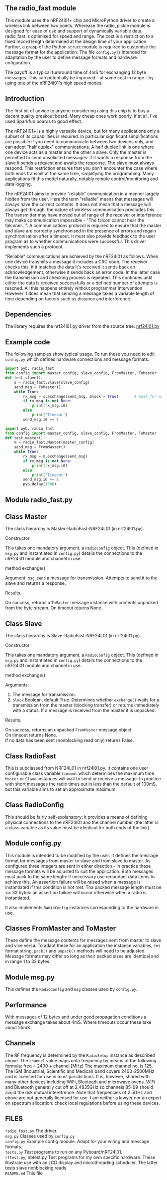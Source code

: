 The radio_fast module
---------------------

This module uses the nRF24l01+ chip and MicroPython driver to create a wireless link between two points.
Wherease the radio_pickle module is designed for ease of use and support of dynamically variable data,
radio_fast is optimised for speed and range. The cost is a restriction to a fixed record length determined
at the design time of your application. Further, a grasp of the Python ``struct`` module is required to
customise the message format for the application. The file ``config.py`` is intended for adaptation by
the user to define message formats and hardware onfiguration.

The payoff is a typical turnround time of 4mS for exchanging 12 byte messages. This can potentially be
improved - at some cost in range - by using one of the nRF24l01's high speed modes.

Introduction
------------

The first bit of advice to anyone considering using this chip is to buy a decent quality breakout board.
Many cheap ones work poorly, if at all. I've used Sparkfun boards to good effect.

The nRF24l01+ is a highly versatile device, but for many applications only a subset of its capabilities
is required. In particular significant simplifications are possible if you need to communicate between
two devices only, and can adopt "half duplex" communications. A half duplex link is one where one device acts
as a master and the other a slave. Only the master is permitted to send unsolicited messages: if it wants
a response from the slave it sends a request and awaits the response. The slave must always respond. This
restriction ensures that you don't encounter the case where both ends transmit at the same time, simplifying
the programming. Many applications fit this model naturally, notably remote control/monitoring and data logging.

The nRF24l01 aims to provide "reliable" communication in a manner largely hidden from the user. Here the
term "reliable" means that messages will always have the correct contents. It does not mean that a message
will always get through: the nature of wireless communication precludes this. The transmitter may have
moved out of range of the receiver or interference may make communication impossible - "The falcon
cannot hear the falconer...". A communications protocol is required to ensure that the master and slave
are correctly synchronised in the presence of errors and regain synchronisation after a timeout. It must
also provide feedback to the user program as to whether communications were successful. This driver
implements such a protocol.

"Reliable" communications are achieved by the nRF24l01 as follows. When one device transmits a message it
includes a CRC code. The receiver checks this, if it matches the data it's received it sends back an
acknowledgement, otherwise it sends back an error code. In the latter case the transmission and checking
process is repeated. This continues until either the data is received successfully or a defined number of
attempts is reached. All this happens entirely without programmer intervention. However it does mean that
sending a message takes a variable length of time depending on factors such as distance and interference.

Dependencies
------------

The library requires the nrf24l01.py driver from the source tree.
[nrf24l01.py](https://github.com/micropython/micropython/tree/master/drivers/nrf24l01)

Example code
------------

The following samples show typical usage. To run these you need to edit ``config.py`` which
defines hardware connections and message formats.

```python
import pyb, radio_fast
from config import master_config, slave_config, FromMaster, ToMaster
def test_slave():
    s = radio_fast.Slave(slave_config)
    send_msg = ToMaster()
    while True:
        rx_msg = s.exchange(send_msg, block = True)       # Wait for master
        if rx_msg is not None:
            print(rx_msg.i0)
        else:
            print('Timeout')
        send_msg.i0 += 1
```

```python
import pyb, radio_fast
from config import master_config, slave_config, FromMaster, ToMaster
def test_master():
    m = radio_fast.Master(master_config)
    send_msg = FromMaster()
    while True:
        rx_msg = m.exchange(send_msg)
        if rx_msg is not None:
            print(rx_msg.i0)
        else:
            print('Timeout')
        send_msg.i0 += 1
        pyb.delay(1000)
```

Module radio_fast.py
--------------------

Class Master
------------

The class hierarchy is Master-RadioFast-NRF24L01 (in nrf24l01.py).  

Constructor

This takes one mandatory argument, a ``RadioConfig`` object. This (defined in ``msg.py`` and
instantiated in ``config.py``) details the connections to the nRF24l01 module and channel in use.

method exchange()

Argument: ``msg_send`` a message for transmission. Attempts to send it to the slave and returns a response.

Results.

On success, returns a ``ToMaster`` message instance with contents unpacked from the byte stream.
On timeout returns None.

Class Slave
-----------

The class hierarchy is Slave-RadioFast-NRF24L01 (in nrf24l01.py).

Constructor

This takes one mandatory argument, a ``RadioConfig`` object. This (defined in ``msg.py`` and
instantiated in ``config.py``) details the connections to the nRF24l01 module and channel in use.

method exchange()

Arguments:
1. The message for transmission.  
2. ``block`` Boolean, default True. Determines whether ``exchange()`` waits for a transmission
from the master (blocking transfer) or returns immediately with a status. If a message is received
from the master it is unpacked.

Results.

On success, returns an unpacked ``FromMaster`` message object.  
On timeout returns None.  
If no data has been sent (nonblocking read only) returns False.

Class RadioFast
---------------

This is subclassed from NRF24L01 in nrf24l01.py. It contains one user configurable class variable ``timeout``
which determines the maximum time ``Master`` or ``Slave`` instances will wait to send or receive a message.
In practice with short messages the radio times out in less than the default of 100mS, but this variable aims
to set an approximate maximum.

Class RadioConfig
-----------------

This should be fairly self-explanatory: it provides a means of defining physical connections to the
nRF24l01 and the channel number (the latter is a class variable as its value must be identical for both
ends of the link).

Module config.py
----------------

This module is intended to be modified by the user. It defines the message format for messages from master
to slave and from slave to master. As configured three integers are sent in either direction - in practice
these message formats will be adjusted to suit the application. Both messages must pack to the same length:
if neccessary use redundant data items to achieve this. An assertion failure will be raised when a message
is instantiated if this condition is not met. Tha packed message length must be <= 32 bytes: an
assertion failure will occur otherwise when a radio is instantiated.

It also implements ``RadioConfig`` instances corresponding to the hardware in use.

Classes FromMaster and ToMaster
-------------------------------

These define the message contents for messages sent from master to slave and vice versa. To adapt these
for an application the instance variables, ``fmt`` format string, ``pack()`` and ``unpack()`` methods
will need to be adjusted. Message formats may differ so long as their packed sizes are identical and in
range 1 to 32 bytes.

Module msg.py
-------------

This defines the ``RadioConfig`` and ``msg`` classes used by ``config.py``.

Performance
-----------

With messages of 12 bytes and under good propagation conditions a message exchange takes about 4mS. Where
timeouts occur these take about 25mS.

Channels
--------

The RF frequency is determined by the ``RadioSetup`` instance as described above. The ``channel`` value maps
onto frequency by means of the following formula:
freq = 2400 + channel [MHz]
The maximum channel no. is 125. The ISM (Industrial, Scientific and Medical) band covers 2400-2500MHz and is
licensed for use in most jurisdictions. It is, however, shared with many other devices including WiFi, Bluetooth
and microwave ovens. WiFi and Bluetooth generally cut off at 2.4835GHz so channels 85-99 should avoid the risk
mutual interefrence. Note that frequencies of 2.5GHz and above are not generally licensed for use. I am neither
a lawyer nor an expert on spectrum allocation: check local regulations before using these devices.

FILES
-----

``radio_fast.py`` The driver.  
``msg.py`` Classes used by ``config.py``  
``config.py`` Example config module. Adapt for your wiring and message formats.  
``tests.py`` Test programs to run on any Pyboard/nRF24l01.  
``rftest.py``, nbtest.py Test programs for my own specific hardware. These illustrate use with an LCD display and microthreading
scheduler. The latter tests slave nonblocking reads.  
``README.md`` This file
